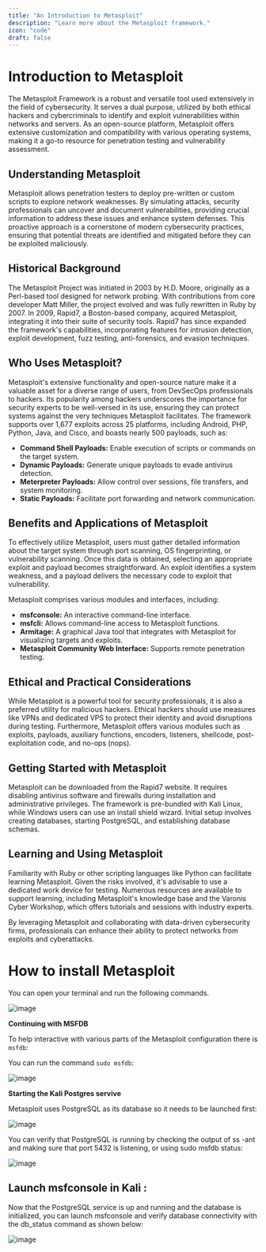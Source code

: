 ```yaml
---
title: "An Introduction to Metasploit"
description: "Learn more about the Metasploit framework."
icon: "code"
draft: false
---
```


# Introduction to Metasploit

The Metasploit Framework is a robust and versatile tool used extensively in the field of cybersecurity. It serves a dual purpose, utilized by both ethical hackers and cybercriminals to identify and exploit vulnerabilities within networks and servers. As an open-source platform, Metasploit offers extensive customization and compatibility with various operating systems, making it a go-to resource for penetration testing and vulnerability assessment.

## Understanding Metasploit

Metasploit allows penetration testers to deploy pre-written or custom scripts to explore network weaknesses. By simulating attacks, security professionals can uncover and document vulnerabilities, providing crucial information to address these issues and enhance system defenses. This proactive approach is a cornerstone of modern cybersecurity practices, ensuring that potential threats are identified and mitigated before they can be exploited maliciously.

## Historical Background

The Metasploit Project was initiated in 2003 by H.D. Moore, originally as a Perl-based tool designed for network probing. With contributions from core developer Matt Miller, the project evolved and was fully rewritten in Ruby by 2007. In 2009, Rapid7, a Boston-based company, acquired Metasploit, integrating it into their suite of security tools. Rapid7 has since expanded the framework's capabilities, incorporating features for intrusion detection, exploit development, fuzz testing, anti-forensics, and evasion techniques.

## Who Uses Metasploit?

Metasploit's extensive functionality and open-source nature make it a valuable asset for a diverse range of users, from DevSecOps professionals to hackers. Its popularity among hackers underscores the importance for security experts to be well-versed in its use, ensuring they can protect systems against the very techniques Metasploit facilitates. The framework supports over 1,677 exploits across 25 platforms, including Android, PHP, Python, Java, and Cisco, and boasts nearly 500 payloads, such as:

- **Command Shell Payloads:** Enable execution of scripts or commands on the target system.
- **Dynamic Payloads:** Generate unique payloads to evade antivirus detection.
- **Meterpreter Payloads:** Allow control over sessions, file transfers, and system monitoring.
- **Static Payloads:** Facilitate port forwarding and network communication.

## Benefits and Applications of Metasploit

To effectively utilize Metasploit, users must gather detailed information about the target system through port scanning, OS fingerprinting, or vulnerability scanning. Once this data is obtained, selecting an appropriate exploit and payload becomes straightforward. An exploit identifies a system weakness, and a payload delivers the necessary code to exploit that vulnerability.

Metasploit comprises various modules and interfaces, including:

- **msfconsole:** An interactive command-line interface.
- **msfcli:** Allows command-line access to Metasploit functions.
- **Armitage:** A graphical Java tool that integrates with Metasploit for visualizing targets and exploits.
- **Metasploit Community Web Interface:** Supports remote penetration testing.

## Ethical and Practical Considerations

While Metasploit is a powerful tool for security professionals, it is also a preferred utility for malicious hackers. Ethical hackers should use measures like VPNs and dedicated VPS to protect their identity and avoid disruptions during testing. Furthermore, Metasploit offers various modules such as exploits, payloads, auxiliary functions, encoders, listeners, shellcode, post-exploitation code, and no-ops (nops).

## Getting Started with Metasploit

Metasploit can be downloaded from the Rapid7 website. It requires disabling antivirus software and firewalls during installation and administrative privileges. The framework is pre-bundled with Kali Linux, while Windows users can use an install shield wizard. Initial setup involves creating databases, starting PostgreSQL, and establishing database schemas.

## Learning and Using Metasploit

Familiarity with Ruby or other scripting languages like Python can facilitate learning Metasploit. Given the risks involved, it's advisable to use a dedicated work device for testing. Numerous resources are available to support learning, including Metasploit's knowledge base and the Varonis Cyber Workshop, which offers tutorials and sessions with industry experts.

By leveraging Metasploit and collaborating with data-driven cybersecurity firms, professionals can enhance their ability to protect networks from exploits and cyberattacks.

# How to install Metasploit

You can open your terminal and run the following commands.

<a target='_blank'><img src='https://i.postimg.cc/t4W24gPG/image.png' border='0' alt='image'/></a>

**Continuing with MSFDB**

To help interactive with various parts of the Metasploit configuration there is `msfdb`:

You can run the command `sudo msfdb`:

<a target='_blank'><img src='https://i.postimg.cc/cJchf5XD/image.png' border='0' alt='image'/></a>

**Starting the Kali Postgres servive**

Metasploit uses PostgreSQL as its database so it needs to be launched first:

<a target='_blank'><img src='https://i.postimg.cc/2jtwdW7f/image.png' border='0' alt='image'/></a>

You can verify that PostgreSQL is running by checking the output of ss -ant and making sure that port 5432 is listening, or using sudo msfdb status:

<a target='_blank'><img src='https://i.postimg.cc/gk6Kg0gL/image.png' border='0' alt='image'/></a>

## Launch msfconsole in Kali :

Now that the PostgreSQL service is up and running and the database is initialized, you can launch msfconsole and verify database connectivity with the db_status command as shown below:

<a target='_blank'><img src='https://i.postimg.cc/YC6zwsKp/image.png' border='0' alt='image'/></a>